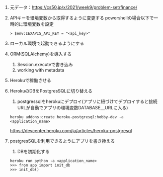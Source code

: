 1. 元データ：https://cs50.jp/x/2021/week9/problem-set/finance/
1. APIキーを環境変数から取得するように変更する
    powershellの場合以下で一時的に環境変数を設定
    ```
    > $env:IEXAPIS_API_KEY = "<api_key>"
    ```
1. ローカル環境で起動できるようにする
1. ORM(SQLAlchemy)を導入する
    1. Session.executeで書き込み
    1. working with metadata
1. Herokuで稼働させる
1. HerokuのDBをPostgresSQLに切り替える
    1. postgressqlをherokuにデプロイ(アプリに紐づけてデプロイすると接続URLが自動でアプリの環境変数DATABASE＿URLに入る)
    ```
    heroku addons:create heroku-postgresql:hobby-dev -a <application_name>
    ```
    https://devcenter.heroku.com/ja/articles/heroku-postgresql
    
1. postgresSQLを利用できるようにアプリを書き換える

    1. DBを初期化する
    ```
    heroku run python -a <application_name>
    >>> from app import init_db
    >>> init_db()
    ```